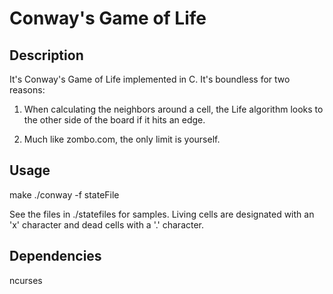 Conway's Game of Life
=====================

Description
-----------

It's Conway's Game of Life implemented in C. It's boundless for two reasons:

1. When calculating the neighbors around a cell, the Life algorithm looks to the other side of the board if it hits an edge.

2. Much like zombo.com, the only limit is yourself.

Usage
-----
make
./conway -f stateFile

See the files in ./statefiles for samples. Living cells are designated with an 'x' character and dead cells with a '.' character.

Dependencies
------------
ncurses

